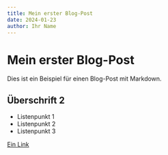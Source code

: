 ```yaml
---
title: Mein erster Blog-Post
date: 2024-01-23
author: Ihr Name
---
```


# Mein erster Blog-Post

Dies ist ein Beispiel für einen Blog-Post mit Markdown.

## Überschrift 2

- Listenpunkt 1
- Listenpunkt 2
- Listenpunkt 3

[Ein Link](https://example.com) 